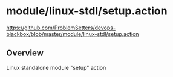 # module/linux-stdl/setup.action

https://github.com/ProblemSetters/devops-blackbox/blob/master/module/linux-stdl/setup.action

## Overview

Linux standalone module "setup" action


